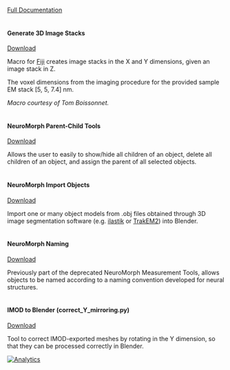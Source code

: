 [Full Documentation](https://github.com/NeuroMorph-EPFL/NeuroMorph/wiki/Other-Tools)<br><br>


#### Generate 3D Image Stacks  
[Download](http://raw.githubusercontent.com/NeuroMorph-EPFL/NeuroMorph/master/NeuroMorph_Other_Tools/Generate_3D_image_stacks.ijm)  

Macro for [Fiji](http://fiji.sc/) creates image stacks in the X and Y dimensions, given an image stack in Z.

The voxel dimensions from the imaging procedure for the provided sample EM stack [5, 5, 7.4] nm.

*Macro courtesy of Tom Boissonnet.*  
<br>

#### NeuroMorph Parent-Child Tools   
[Download](http://raw.githubusercontent.com/NeuroMorph-EPFL/NeuroMorph/master/NeuroMorph_Other_Tools/NeuroMorph_Parent_Child_Tools.py)  

Allows the user to easily to show/hide all children of an object, delete all children of an object, and assign the parent of all selected objects.  
<br>

#### NeuroMorph Import Objects   
[Download](https://raw.githubusercontent.com/NeuroMorph-EPFL/NeuroMorph/master/NeuroMorph_Other_Tools/NeuroMorph_Import_Objects.py)  

Import one or many object models from .obj files obtained through 3D image segmentation software (e.g. [ilastik](www.ilastik.org) or [TrakEM2](www.ini.uzh.ch/~acardona/trakem2.html)) into Blender.  
<br>

#### NeuroMorph Naming  
[Download](https://raw.githubusercontent.com/NeuroMorph-EPFL/NeuroMorph/master/NeuroMorph_Other_Tools/NeuroMorph_Naming.py)  

Previously part of the deprecated NeuroMorph Measurement Tools, allows objects to be named according to a naming convention developed for neural structures.  
<br>

#### IMOD to Blender (correct_Y_mirroring.py)
[Download](https://raw.githubusercontent.com/NeuroMorph-EPFL/NeuroMorph/master/NeuroMorph_Other_Tools/correct_Y_mirroring.py)  

Tool to correct IMOD-exported meshes by rotating in the Y dimension, so that they can be processed correctly in Blender.  

[![Analytics](https://ga-beacon.appspot.com/UA-99596205-1/NeuroMorph_Other_Tools?pixel)](https://github.com/NeuroMorph-EPFL/NeuroMorph/tree/master/NeuroMorph_Other_Tools)
